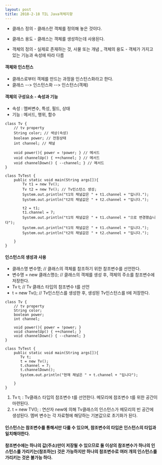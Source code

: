 ```yaml
---
layout: post
title: 2018-2-18 TIL Java객체지향
---
```



- 클래스 정의 - 클래스란 객체를 정의해 놓은 것이다.
- 클래스 용도 - 클래스는 객체를 생성하는데 사용된다.

- 객체의 정의 - 실제로 존재하는 것, 사물 또는 개념
_ 객체의 용도 - 객체가 가지고 있는 기능과 속성에 따라 다름

#### 객체와 인스턴스
- 클래스로부터 객체를 만드는 과정을 인스턴스화라고 한다.
- 클래스 --> 인스턴스화 --> 인스턴스(객체)

#### 객체의 구성요소 - 속성과 기능
- 속성 : 멤버변수, 특성, 필드, 상태
- 기능 : 메서드, 행위, 함수

```
class Tv {
    // tv property
    String color; // 색상(속성)
    boolean power; // 전원상태
    int channel; // 채널

    void power(){ power = !power; } // 메서드
    void channelUp() { ++channel; } // 메서드
    void channelDown() { --channel; } // 메서드
}

class TvTest {
    public static void main(String args[]){
        Tv t1 = new Tv();
        Tv t2 = new Tv(); // Tv인스턴스 생성;
        System.out.println("t1의 채널값은 " + t1.channel + "입니다.");
        System.out.println("t2의 채널값은 " + t2.channel + "입니다.");

        t2 = t1;
        t1.channel = 7;
        System.out.println("t1의 채널값은 " + t1.channel + "으로 변경했습니다");
        System.out.println("t1의 채널값은 " + t1.channel + "입니다.");
        System.out.println("t2의 채널값은 " + t2.channel + "입니다.");

    }
}
```

#### 인스턴스의 생성과 사용

- 클래스명 변수명; // 클래스의 객체를 참조하기 위한 참조변수를 선언한다.
- 변수명 = new 클래스명(); // 클래스의 객체를 생성 후, 객체의 주소를 참조변수에 저장한다.
- Tv t; // Tv 클래스 타입의 참조변수 t를 선언
- t = new Tv(); // Tv인스턴스를 생성한 후, 생성된 Tv인스턴스를 t에 저장한다.

```
class Tv {
    // tv property
    String color;
    boolean power;
    int channel;

    void power(){ power = !power; }
    void channelUp() { ++channel; }
    void channelDown() { --channel; }
}

class TvTest {
    public static void main(String args[]){
       Tv t;
       t = new Tv();
       t.channel = 7;
       t.channelDown();
       System.out.println("현재 채널은 " + t.channel + "입니다");

    }
}
```
1. Tv t; : Tv클래스 타입의 참조변수 t를 선언한다. 메모리에 참조변수 t를 위한 공간이 마련된다.
2. t = new TV(); : 연산자 new에 의해 Tv클래스의 인스턴스가 메모리의 빈 공간에 생성된다. 멤버 변수는 각 자료형에 해당하는 기본값으로 초기화가 된다.  

#### 인스턴스는 참조변수를 통해서만 다룰 수 있으며, 참조변수의 타입은 인스턴스의 타입과 일치해야한다.

#### 참조변수에는 하나의 값(주소)만이 저장될 수 있으므로 둘 이상의 참조변수가 하나의 인스턴스를 가리키는(참조하는) 것은 가능하지만 하나의 참조변수로 여러 개의 인스턴스를 가리키는 것은 불가능 하다.
